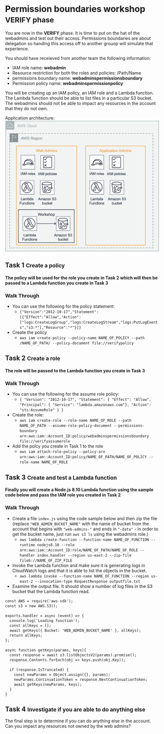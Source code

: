 # Permission boundaries workshop <small>VERIFY phase</small>

You are now in the **VERIFY** phase. It is time to put on the hat of the webadmins and test out their access. Permissions boundaries are about delegation so handing this access off to another grouop will simulate that experience.

You should have receieved from another team the following information:
* IAM role name:	**webadmin**
* Resource restriction for both the roles and policies: /Path/Name
* permissions boundary name: **webadminspermissionsboundary**
* Permission policy name: **webadminspermissionpolicy**

You will be creating up an IAM policy, an IAM role and a Lambda function. The Lambda function should be able to list files in a particular S3 bucket. The webadmins should not be able to impact any resources in the account that they do not own.

Application architecture: ![image1](./images/architecture.png)

## Task 1 <small>Create a policy</small>
	
#### The policy will be used for the role you create in Task 2 which will then be passed to a Lambda function you create in Task 3

### Walk Through

* You can use the following for the policy statement:
	* `{"Version":"2012-10-17","Statement":[{"Effect":"Allow","Action":["logs:CreateLogGroup","logs:CreateLogStream","logs:PutLogEvents","s3:*"],"Resource":"*"}]}`
* Create the policy
	* `aws iam create-policy --policy-name NAME_OF_POLICY --path /NAME_OF_PATH/ --policy-document file://verifypolicy`

## Task 2 <small>Create a role</small>

#### The role will be passed to the Lambda function you create in Task 3

### Walk Through

* You can use the following for the assume role policy: 
	* `{ "Version": "2012-10-17", "Statement": { "Effect": "Allow", "Principal": { "Service": "lambda.amazonaws.com"}, "Action": "sts:AssumeRole" } }`
* Create the role:
	* `aws iam create-role --role-name NAME_OF_ROLE --path NAME_OF_PATH --assume-role-policy-document --permissions-boundary arn:aws:iam::Account_ID:policy/webadminspermissionsboundary  file://verifyassumerole`
* Add the polcy you create in Task 1 to the role
	* `aws iam attach-role-policy --policy-arn arn:aws:iam::Account_ID:policy/NAME_OF_PATH/NAME_OF_POLICY --role-name NAME_OF_ROLE`
		
## Task 3 <small>Create and test a Lambda function</small>

#### Finally you will create a **Node.js 8.10** Lambda function using the sample code below and pass the IAM role you created in Task 2

### Walk Through

* Create a file `index.js` using the code sample below and then zip the file (replace `"WEB_ADMIN_BUCKET_NAME"` with the name of bucket from the account that begins with `"web-admins-"` and ends in `"-data"` - in order to get the bucket name, just run `aws s3 ls` using the webadmins role.)
	* `aws lambda create-function --function-name NAME_OF_FUNCTION --runtime nodejs8.10 --role arn:aws:iam::Account_ID:role/NAME_OF_PATH/NAME_OF_ROLE --handler index.handler --region us-east-2 --zip-file fileb://NAME_OF_ZIP_FILE`
* Invoke the Lambda function and make sure it is generating logs in CloudWatch logs and that it is able to list the objects in the bucket.
	* `aws lambda invoke --function-name NAME_OF_FUNCTION --region us-east-2 --invocation-type RequestResponse outputfile.txt`
* Examine the output file. It should show a number of log files in the S3 bucket that the Lambda function read. 

``` node
const AWS = require('aws-sdk');
const s3 = new AWS.S3();

exports.handler = async (event) => {
  console.log('Loading function');
  const allKeys = [];
  await getKeys({ Bucket: 'WEB_ADMIN_BUCKET_NAME' }, allKeys);
  return allKeys;
};

async function getKeys(params, keys){
  const response = await s3.listObjectsV2(params).promise();
  response.Contents.forEach(obj => keys.push(obj.Key));

  if (response.IsTruncated) {
    const newParams = Object.assign({}, params);
    newParams.ContinuationToken = response.NextContinuationToken;
    await getKeys(newParams, keys); 
  }
}
```

## Task 4 <small>Investigate if you are able to do anything else</small>

The final step is to determine if you can do anything else in the account. Can you impact any resources not owned by the web admins?